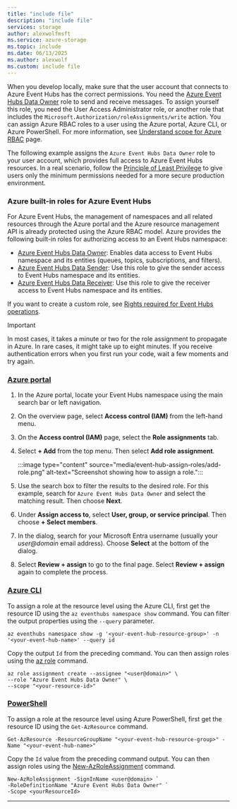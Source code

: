 ```yaml
---
title: "include file"
description: "include file"
services: storage
author: alexwolfmsft
ms.service: azure-storage
ms.topic: include
ms.date: 06/13/2025
ms.author: alexwolf
ms.custom: include file
---
```


When you develop locally, make sure that the user account that connects to Azure Event Hubs has the correct permissions. You need the [Azure Event Hubs Data Owner](../../../articles/role-based-access-control/built-in-roles.md#azure-event-hubs-data-owner) role to send and receive messages. To assign yourself this role, you need the User Access Administrator role, or another role that includes the `Microsoft.Authorization/roleAssignments/write` action. You can assign Azure RBAC roles to a user using the Azure portal, Azure CLI, or Azure PowerShell. For more information, see [Understand scope for Azure RBAC](../../../articles/role-based-access-control/scope-overview.md) page.

The following example assigns the `Azure Event Hubs Data Owner` role to your user account, which provides full access to Azure Event Hubs resources. In a real scenario, follow the [Principle of Least Privilege](../../../articles/active-directory/develop/secure-least-privileged-access.md) to give users only the minimum permissions needed for a more secure production environment.

### Azure built-in roles for Azure Event Hubs

For Azure Event Hubs, the management of namespaces and all related resources through the Azure portal and the Azure resource management API is already protected using the Azure RBAC model. Azure provides the following built-in roles for authorizing access to an Event Hubs namespace:

- [Azure Event Hubs Data Owner](../../../articles/role-based-access-control/built-in-roles.md#azure-event-hubs-data-owner): Enables data access to Event Hubs namespace and its entities (queues, topics, subscriptions, and filters).
- [Azure Event Hubs Data Sender](../../../articles/role-based-access-control/built-in-roles.md#azure-event-hubs-data-sender): Use this role to give the sender access to Event Hubs namespace and its entities.
- [Azure Event Hubs Data Receiver](../../../articles/role-based-access-control/built-in-roles.md#azure-event-hubs-data-receiver): Use this role to give the receiver access to Event Hubs namespace and its entities.

If you want to create a custom role, see [Rights required for Event Hubs operations](../../../articles/service-bus-messaging/service-bus-sas.md#rights-required-for-service-bus-operations).

> [!IMPORTANT]
> In most cases, it takes a minute or two for the role assignment to propagate in Azure. In rare cases, it might take up to eight minutes. If you receive authentication errors when you first run your code, wait a few moments and try again.

### [Azure portal](#tab/roles-azure-portal)

1. In the Azure portal, locate your Event Hubs namespace using the main search bar or left navigation.

1. On the overview page, select **Access control (IAM)** from the left-hand menu.	

1. On the **Access control (IAM)** page, select the **Role assignments** tab.

1. Select **+ Add** from the top menu. Then select **Add role assignment**.

    :::image type="content" source="media/event-hub-assign-roles/add-role.png" alt-text="Screenshot showing how to assign a role.":::    

1. Use the search box to filter the results to the desired role. For this example, search for `Azure Event Hubs Data Owner` and select the matching result. Then choose **Next**.

1. Under **Assign access to**, select **User, group, or service principal**. Then choose **+ Select members**.

1. In the dialog, search for your Microsoft Entra username (usually your *user@domain* email address). Choose **Select** at the bottom of the dialog. 

1. Select **Review + assign** to go to the final page. Select **Review + assign** again to complete the process.

### [Azure CLI](#tab/roles-azure-cli)

To assign a role at the resource level using the Azure CLI, first get the resource ID using the `az eventhubs namespace show` command. You can filter the output properties using the `--query` parameter. 

```azurecli
az eventhubs namespace show -g '<your-event-hub-resource-group>' -n '<your-event-hub-name>' --query id
```

Copy the output `Id` from the preceding command. You can then assign roles using the [az role](/cli/azure/role) command.

```azurecli
az role assignment create --assignee "<user@domain>" \
--role "Azure Event Hubs Data Owner" \
--scope "<your-resource-id>"
```

### [PowerShell](#tab/roles-powershell)

To assign a role at the resource level using Azure PowerShell, first get the resource ID using the `Get-AzResource` command.

```azurepowershell
Get-AzResource -ResourceGroupName "<your-event-hub-resource-group>" -Name "<your-event-hub-name>"
```

Copy the `Id` value from the preceding command output. You can then assign roles using the [New-AzRoleAssignment](/powershell/module/az.resources/new-azroleassignment) command.

```azurepowershell
New-AzRoleAssignment -SignInName <user@domain> `
-RoleDefinitionName "Azure Event Hubs Data Owner" `
-Scope <yourResourceId>
```

---
